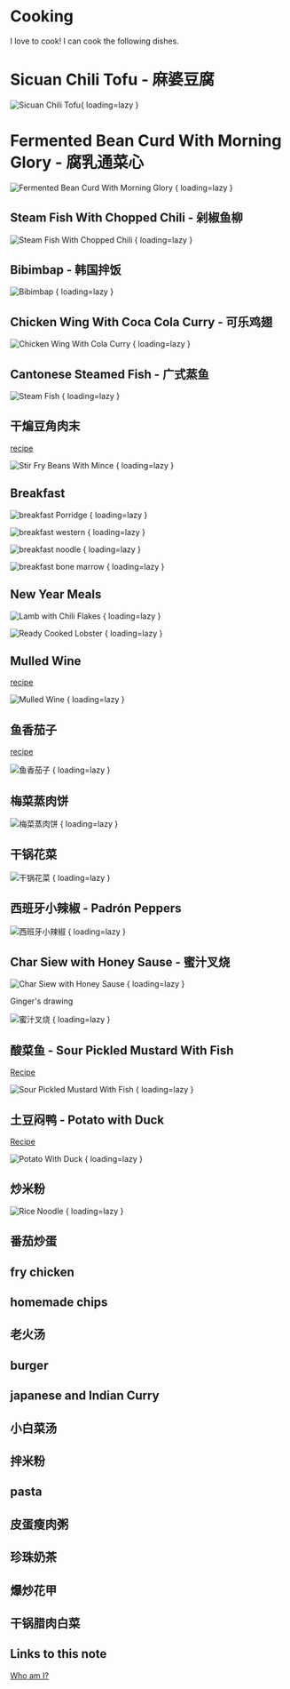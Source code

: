 # Cooking

I love to cook! I can cook the following dishes.

# Sicuan Chili Tofu - 麻婆豆腐

![Sicuan Chili Tofu](images/cooking/sicuan-chili-tofu.jpg){ loading=lazy }

# Fermented Bean Curd With Morning Glory - 腐乳通菜心

![Fermented Bean Curd With Morning Glory](images/cooking/fermented-bean-curd-with-morning-glory.jpg) { loading=lazy }

## Steam Fish With Chopped Chili - 剁椒鱼柳

![Steam Fish With Chopped Chili](images/cooking/steam-fish-with-chopped-chili.jpg) { loading=lazy }

## Bibimbap - 韩国拌饭

![Bibimbap](images/cooking/bibimbap.jpg) { loading=lazy }

## Chicken Wing With Coca Cola Curry - 可乐鸡翅

![Chicken Wing With Cola Curry](images/cooking/chicken-wing-with-cola-curry.jpg) { loading=lazy }

## Cantonese Steamed Fish - 广式蒸鱼

![Steam Fish](images/cooking/steam-fish.jpg) { loading=lazy }

## 干煸豆角肉末

[recipe](how-to-cook-stir-fry-beans-with-mince.md)

![Stir Fry Beans With Mince](images/cooking/stir-fry-beans-with-mince.jpg) { loading=lazy }

## Breakfast

![breakfast Porridge](images/cooking/oyster-porridge.jpg) { loading=lazy }

![breakfast western](images/cooking/breakfast-western.jpg) { loading=lazy }

![breakfast noodle](images/cooking/breakfast-noodle.jpg) { loading=lazy }

![breakfast bone marrow](images/cooking/breakfast-bone-marrow.jpg) { loading=lazy }

## New Year Meals

![Lamb with Chili Flakes](images/cooking/lamb-with-chili-flakes.jpg) { loading=lazy }

![Ready Cooked Lobster](images/cooking/ready-cooked-lobster.jpg) { loading=lazy }

## Mulled Wine

[recipe](how-to-make-mulled-wine.md)

![Mulled Wine](images/cooking/mulled_wine.jpg) { loading=lazy }

## 鱼香茄子

[recipe](https://www.xiachufang.com/recipe/104416071/)

![鱼香茄子](images/cooking/%E9%B1%BC%E9%A6%99%E8%8C%84%E5%AD%90.jpg) { loading=lazy }

## 梅菜蒸肉饼

![梅菜蒸肉饼](images/cooking/%E6%A2%85%E8%8F%9C%E8%92%B8%E8%82%89%E9%A5%BC.jpg) { loading=lazy }

## 干锅花菜

![干锅花菜](images/cooking/%E5%B9%B2%E9%94%85%E8%8A%B1%E8%8F%9C.jpg) { loading=lazy }

## 西班牙小辣椒 - Padrón Peppers

![西班牙小辣椒](images/cooking/%E8%A5%BF%E7%8F%AD%E7%89%99%E5%B0%8F%E8%BE%A3%E6%A4%92.jpg) { loading=lazy }

## Char Siew with Honey Sause - 蜜汁叉烧

![Char Siew with Honey Sause](images/cooking/char-siew-with-honey-sause.jpg) { loading=lazy }

Ginger's drawing

![蜜汁叉烧](images/cooking/%E8%9C%9C%E6%B1%81%E5%8F%89%E7%83%A7.jpg) { loading=lazy }

## 酸菜鱼 - Sour Pickled Mustard With Fish

[Recipe](how-to-make-sour-pickled-mustard-fish.md)

![Sour Pickled Mustard With Fish](images/cooking/sour-pickled-mustard-with-fish.jpg) { loading=lazy }

## 土豆闷鸭 - Potato with Duck

[Recipe](how-to-make-duck-and-potato-curry.md)

![Potato With Duck](images/cooking/potato-with-duck.jpg) { loading=lazy }

## 炒米粉

![Rice Noodle](images/cooking/rice-noodle.jpg) { loading=lazy }

## 番茄炒蛋

## fry chicken

## homemade chips

## 老火汤

## burger

## japanese and Indian Curry

## 小白菜汤

## 拌米粉

## pasta

## 皮蛋瘦肉粥

## 珍珠奶茶

## 爆炒花甲

## 干锅腊肉白菜

## Links to this note

[Who am I?](index.md)
